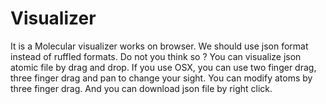 # Visualizer
It is a Molecular visualizer works on browser.
We should use json format instead of ruffled formats. Do not you think so ?
You can visualize json atomic file by drag and drop.
If you use OSX, you can use two finger drag, three finger drag and pan to change your sight.
You can modify atoms by three finger drag.
And you can download json file by right click.

